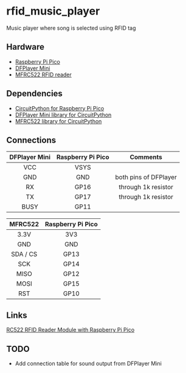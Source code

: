 # rfid_music_player
 
Music player where song is selected using RFID tag

## Hardware

* [Raspberry Pi Pico](https://www.raspberrypi.com/documentation/microcontrollers/raspberry-pi-pico.html)
* [DFPlayer Mini](https://wiki.dfrobot.com/DFPlayer_Mini_SKU_DFR0299)
* [MFRC522 RFID reader](https://randomnerdtutorials.com/security-access-using-mfrc522-rfid-reader-with-arduino/)

## Dependencies

* [CircuitPython for Raspberry Pi Pico](https://circuitpython.org/board/raspberry_pi_pico/)
* [DFPlayer Mini library for CircuitPython](https://github.com/bablokb/circuitpython-dfplayer)
* [MFRC522 library for CircuitPython](https://github.com/domdfcoding/circuitpython-mfrc522)

## Connections

| DFPlayer Mini | Raspberry Pi Pico | Comments              |
| :-----------: | :---------------: | :-------------------: |
| VCC           | VSYS              |                       |
| GND           | GND               | both pins of DFPlayer |
| RX            | GP16              | through 1k resistor   |
| TX            | GP17              | through 1k resistor   |
| BUSY          | GP11              |                       |

| MFRC522  | Raspberry Pi Pico |
| :------: | :---------------: |
| 3.3V     | 3V3               |
| GND      | GND               |
| SDA / CS | GP13              |
| SCK      | GP14              |
| MISO     | GP12              |
| MOSI     | GP15              |
| RST      | GP10              |

## Links

[RC522 RFID Reader Module with Raspberry Pi Pico](https://microcontrollerslab.com/raspberry-pi-pico-rfid-rc522-micropython/)

## TODO

* Add connection table for sound output from DFPlayer Mini